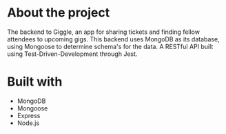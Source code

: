 # About the project
The backend to Giggle, an app for sharing tickets and finding fellow attendees to upcoming gigs. This backend uses MongoDB as its database, using Mongoose to determine schema's for the data. A RESTful API built using Test-Driven-Development through Jest.

# Built with
- MongoDB
- Mongoose
- Express
- Node.js
